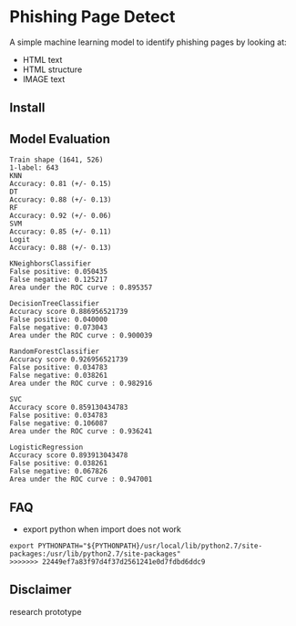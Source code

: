 # Phishing Page Detect

A simple machine learning model to identify phishing pages by looking at:

* HTML text
* HTML structure
* IMAGE text

## Install


## Model Evaluation
```
Train shape (1641, 526)
1-label: 643
KNN
Accuracy: 0.81 (+/- 0.15)
DT
Accuracy: 0.88 (+/- 0.13)
RF
Accuracy: 0.92 (+/- 0.06)
SVM
Accuracy: 0.85 (+/- 0.11)
Logit
Accuracy: 0.88 (+/- 0.13)

KNeighborsClassifier
False positive: 0.050435
False negative: 0.125217
Area under the ROC curve : 0.895357

DecisionTreeClassifier
Accuracy score 0.886956521739
False positive: 0.040000
False negative: 0.073043
Area under the ROC curve : 0.900039

RandomForestClassifier
Accuracy score 0.926956521739
False positive: 0.034783
False negative: 0.038261
Area under the ROC curve : 0.982916

SVC
Accuracy score 0.859130434783
False positive: 0.034783
False negative: 0.106087
Area under the ROC curve : 0.936241

LogisticRegression
Accuracy score 0.893913043478
False positive: 0.038261
False negative: 0.067826
Area under the ROC curve : 0.947001

```

## FAQ

- export python when import does not work
```
export PYTHONPATH="${PYTHONPATH}/usr/local/lib/python2.7/site-packages:/usr/lib/python2.7/site-packages"
>>>>>>> 22449ef7a83f97d4f37d2561241e0d7fdbd6ddc9
```

## Disclaimer

research prototype

